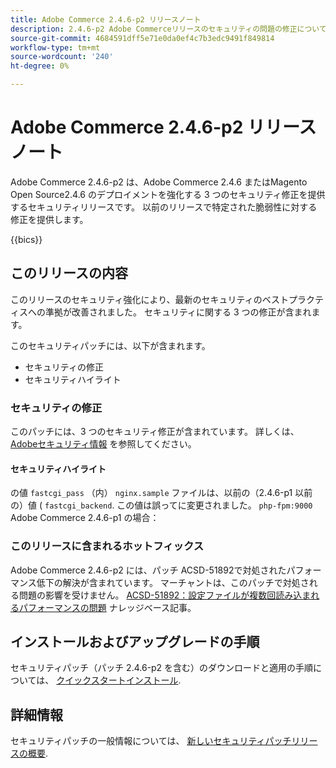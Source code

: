 ```yaml
---
title: Adobe Commerce 2.4.6-p2 リリースノート
description: 2.4.6-p2 Adobe Commerceリリースのセキュリティの問題の修正について説明します。
source-git-commit: 4684591dff5e71e0da0ef4c7b3edc9491f849814
workflow-type: tm+mt
source-wordcount: '240'
ht-degree: 0%

---
```



# Adobe Commerce 2.4.6-p2 リリースノート

Adobe Commerce 2.4.6-p2 は、Adobe Commerce 2.4.6 またはMagento Open Source2.4.6 のデプロイメントを強化する 3 つのセキュリティ修正を提供するセキュリティリリースです。 以前のリリースで特定された脆弱性に対する修正を提供します。

{{bics}}

## このリリースの内容

このリリースのセキュリティ強化により、最新のセキュリティのベストプラクティスへの準拠が改善されました。 セキュリティに関する 3 つの修正が含まれます。

このセキュリティパッチには、以下が含まれます。

* セキュリティの修正
* セキュリティハイライト

### セキュリティの修正

このパッチには、3 つのセキュリティ修正が含まれています。 詳しくは、 [Adobeセキュリティ情報](https://helpx.adobe.com/security/products/magento/apsb23-42.html) を参照してください。


#### セキュリティハイライト

の値 `fastcgi_pass` （内） `nginx.sample` ファイルは、以前の（2.4.6-p1 以前の）値 ( `fastcgi_backend`. この値は誤ってに変更されました。 `php-fpm:9000` Adobe Commerce 2.4.6-p1 の場合：

### このリリースに含まれるホットフィックス

Adobe Commerce 2.4.6-p2 には、パッチ ACSD-51892で対処されたパフォーマンス低下の解決が含まれています。 マーチャントは、このパッチで対処される問題の影響を受けません。 [ACSD-51892：設定ファイルが複数回読み込まれるパフォーマンスの問題](https://experienceleague.adobe.com/docs/commerce-knowledge-base/kb/support-tools/patches/v1-1-33/acsd-51892-performance-issue-where-config-files-load-multiple-times.html) ナレッジベース記事。


## インストールおよびアップグレードの手順

セキュリティパッチ（パッチ 2.4.6-p2 を含む）のダウンロードと適用の手順については、 [クイックスタートインストール](../../../installation/composer.md).

## 詳細情報

セキュリティパッチの一般情報については、 [新しいセキュリティパッチリリースの概要](https://community.magento.com/t5/Magento-DevBlog/Introducing-the-New-Security-Patch-Release/ba-p/141287).
